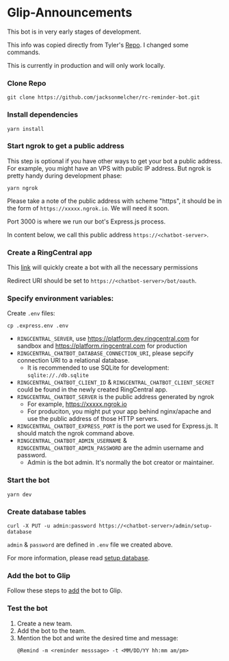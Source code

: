 # Glip-Announcements

This bot is in very early stages of development.

This info was copied directly from Tyler's [Repo](https://github.com/tylerlong/glip-ping-chatbot). I changed some commands.

This is currently in production and will only work locally.

### Clone Repo

```
git clone https://github.com/jacksonmelcher/rc-reminder-bot.git
```

### Install dependencies

```
yarn install
```

### Start ngrok to get a public address

This step is optional if you have other ways to get your bot a public address. For example, you might have an VPS with public IP address. But ngrok is pretty handy during development phase:

```
yarn ngrok
```

Please take a note of the public address with scheme "https", it should be in the form of `https://xxxxx.ngrok.io`. We will need it soon.

Port 3000 is where we run our bot's Express.js process.

In content below, we call this public address `https://<chatbot-server>`.

### Create a RingCentral app

This [link](https://developer.ringcentral.com/new-app?name=Sample+Bot+App&desc=A+sample+app+created+for+the+javascript+chatbot+framework&public=true&type=ServerBot&permissions=ReadAccounts,EditExtensions,SubscriptionWebhook,Glip&redirectUri=https://%3Cchatbot-server%3E/bot/oauth) will quickly create a bot with all the necessary permissions

Redirect URI should be set to `https://<chatbot-server>/bot/oauth`.

### Specify environment variables:

Create `.env` files:

```
cp .express.env .env
```

-   `RINGCENTRAL_SERVER`, use https://platform.dev.ringcentral.com for sandbox and https://platform.ringcentral.com for production
-   `RINGCENTRAL_CHATBOT_DATABASE_CONNECTION_URI`, please sepcify connection URI to a relational database.
    -   It is recommended to use SQLite for development: `sqlite://./db.sqlite`
-   `RINGCENTRAL_CHATBOT_CLIENT_ID` & `RINGCENTRAL_CHATBOT_CLIENT_SECRET` could be found in the newly created RingCentral app.
-   `RINGCENTRAL_CHATBOT_SERVER` is the public address generated by ngrok
    -   For example, https://xxxxx.ngrok.io
    -   For produciton, you might put your app behind nginx/apache and use the public address of those HTTP servers.
-   `RINGCENTRAL_CHATBOT_EXPRESS_PORT` is the port we used for Express.js. It should match the ngrok command above.
-   `RINGCENTRAL_CHATBOT_ADMIN_USERNAME` & `RINGCENTRAL_CHATBOT_ADMIN_PASSWORD` are the admin username and password.
    -   Admin is the bot admin. It's normally the bot creator or maintainer.

### Start the bot

```
yarn dev
```

### Create database tables

```
curl -X PUT -u admin:password https://<chatbot-server>/admin/setup-database
```

`admin` & `password` are defined in `.env` file we created above.

For more information, please read [setup database](https://github.com/tylerlong/ringcentral-chatbot-js#setup-database).

### Add the bot to Glip

Follow these steps to [add](https://github.com/tylerlong/glip-ping-chatbot/tree/master#add-the-bot-to-glip) the bot to Glip.

### Test the bot

1. Create a new team.
2. Add the bot to the team.
3. Mention the bot and write the desired time and message:
    ```
    @Remind -m <reminder messsage> -t <MM/DD/YY hh:mm am/pm>
    ```
